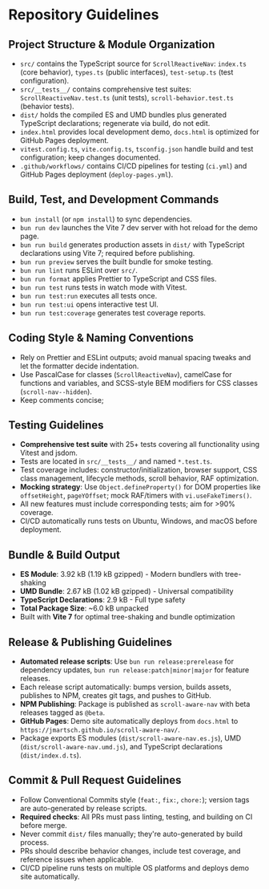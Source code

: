 # Repository Guidelines

## Project Structure & Module Organization
- `src/` contains the TypeScript source for `ScrollReactiveNav`: `index.ts` (core behavior), `types.ts` (public interfaces), `test-setup.ts` (test configuration).
- `src/__tests__/` contains comprehensive test suites: `ScrollReactiveNav.test.ts` (unit tests), `scroll-behavior.test.ts` (behavior tests).
- `dist/` holds the compiled ES and UMD bundles plus generated TypeScript declarations; regenerate via build, do not edit.
- `index.html` provides local development demo, `docs.html` is optimized for GitHub Pages deployment.
- `vitest.config.ts`, `vite.config.ts`, `tsconfig.json` handle build and test configuration; keep changes documented.
- `.github/workflows/` contains CI/CD pipelines for testing (`ci.yml`) and GitHub Pages deployment (`deploy-pages.yml`).

## Build, Test, and Development Commands
- `bun install` (or `npm install`) to sync dependencies.
- `bun run dev` launches the Vite 7 dev server with hot reload for the demo page.
- `bun run build` generates production assets in `dist/` with TypeScript declarations using Vite 7; required before publishing.
- `bun run preview` serves the built bundle for smoke testing.
- `bun run lint` runs ESLint over `src/`.
- `bun run format` applies Prettier to TypeScript and CSS files.
- `bun run test` runs tests in watch mode with Vitest.
- `bun run test:run` executes all tests once.
- `bun run test:ui` opens interactive test UI.
- `bun run test:coverage` generates test coverage reports.

## Coding Style & Naming Conventions
- Rely on Prettier and ESLint outputs; avoid manual spacing tweaks and let the formatter decide indentation.
- Use PascalCase for classes (`ScrollReactiveNav`), camelCase for functions and variables, and SCSS-style BEM modifiers for CSS classes (`scroll-nav--hidden`).
- Keep comments concise;

## Testing Guidelines
- **Comprehensive test suite** with 25+ tests covering all functionality using Vitest and jsdom.
- Tests are located in `src/__tests__/` and named `*.test.ts`.
- Test coverage includes: constructor/initialization, browser support, CSS class management, lifecycle methods, scroll behavior, RAF optimization.
- **Mocking strategy**: Use `Object.defineProperty()` for DOM properties like `offsetHeight`, `pageYOffset`; mock RAF/timers with `vi.useFakeTimers()`.
- All new features must include corresponding tests; aim for >90% coverage.
- CI/CD automatically runs tests on Ubuntu, Windows, and macOS before deployment.

## Bundle & Build Output
- **ES Module**: 3.92 kB (1.19 kB gzipped) - Modern bundlers with tree-shaking
- **UMD Bundle**: 2.67 kB (1.02 kB gzipped) - Universal compatibility
- **TypeScript Declarations**: 2.9 kB - Full type safety
- **Total Package Size**: ~6.0 kB unpacked
- Built with **Vite 7** for optimal tree-shaking and bundle optimization

## Release & Publishing Guidelines
- **Automated release scripts**: Use `bun run release:prerelease` for dependency updates, `bun run release:patch|minor|major` for feature releases.
- Each release script automatically: bumps version, builds assets, publishes to NPM, creates git tags, and pushes to GitHub.
- **NPM Publishing**: Package is published as `scroll-aware-nav` with beta releases tagged as `@beta`.
- **GitHub Pages**: Demo site automatically deploys from `docs.html` to `https://jmartsch.github.io/scroll-aware-nav/`.
- Package exports ES modules (`dist/scroll-aware-nav.es.js`), UMD (`dist/scroll-aware-nav.umd.js`), and TypeScript declarations (`dist/index.d.ts`).

## Commit & Pull Request Guidelines
- Follow Conventional Commits style (`feat:`, `fix:`, `chore:`); version tags are auto-generated by release scripts.
- **Required checks**: All PRs must pass linting, testing, and building on CI before merge.
- Never commit `dist/` files manually; they're auto-generated by build process.
- PRs should describe behavior changes, include test coverage, and reference issues when applicable.
- CI/CD pipeline runs tests on multiple OS platforms and deploys demo site automatically.
